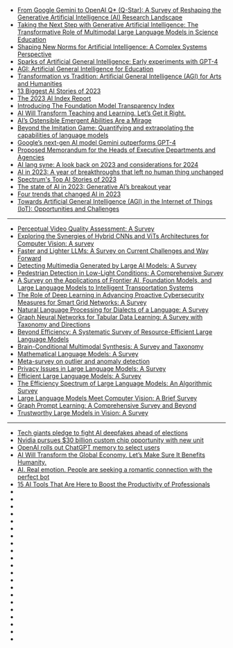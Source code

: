 - [From Google Gemini to OpenAI Q* (Q-Star): A Survey of Reshaping the Generative Artificial Intelligence (AI) Research Landscape](https://arxiv.org/pdf/2312.10868.pdf)
- [Taking the Next Step with Generative Artificial Intelligence: The Transformative Role of Multimodal Large Language Models in Science Education](https://arxiv.org/pdf/2401.00832.pdf)
- [Shaping New Norms for Artificial Intelligence: A Complex Systems Perspective](https://arxiv.org/pdf/2307.08564.pdf)          
- [Sparks of Artificial General Intelligence: Early experiments with GPT-4](https://arxiv.org/pdf/2303.12712.pdf)
- [AGI: Artificial General Intelligence for Education](https://arxiv.org/pdf/2304.12479.pdf)
- [Transformation vs Tradition: Artificial General Intelligence (AGI) for Arts and Humanities](https://arxiv.org/pdf/2310.19626.pdf)
- [13 Biggest AI Stories of 2023](https://hai.stanford.edu/news/13-biggest-ai-stories-2023)
- [The 2023 AI Index Report](https://aiindex.stanford.edu/report/)
- [Introducing The Foundation Model Transparency Index](https://hai.stanford.edu/news/introducing-foundation-model-transparency-index)
- [AI Will Transform Teaching and Learning. Let’s Get it Right.](https://hai.stanford.edu/news/ai-will-transform-teaching-and-learning-lets-get-it-right)
- [AI’s Ostensible Emergent Abilities Are a Mirage](https://hai.stanford.edu/news/ais-ostensible-emergent-abilities-are-mirage)
- [Beyond the Imitation Game: Quantifying and extrapolating the capabilities of language models](https://arxiv.org/pdf/2206.04615.pdf)
- [Google’s next-gen AI model Gemini outperforms GPT-4](https://www.artificialintelligence-news.com/2023/12/06/google-next-gen-ai-model-gemini-outperforms-gpt-4/)
- [Proposed Memorandum for the Heads of Executive Departments and Agencies](https://www.whitehouse.gov/wp-content/uploads/2023/11/AI-in-Government-Memo-draft-for-public-review.pdf)
- [AI lang syne: A look back on 2023 and considerations for 2024](https://iapp.org/news/a/ai-lang-syne-a-look-back-on-2023-and-considerations-for-2024/#:~:text=On%2030%20Oct.%202023%2C%20U.S.,and%20requirements%20to%20mitigate%20risks.)
- [AI in 2023: A year of breakthroughs that left no human thing unchanged](https://www.zdnet.com/article/ai-in-2023-a-year-of-breakthroughs-that-left-no-human-thing-unchanged/)
- [Spectrum's Top AI Stories of 2023](https://spectrum.ieee.org/ai-news-2023)
- [The state of AI in 2023: Generative AI’s breakout year](https://www.mckinsey.com/capabilities/quantumblack/our-insights/the-state-of-ai-in-2023-generative-ais-breakout-year)
- [Four trends that changed AI in 2023](https://www.technologyreview.com/2023/12/19/1085696/four-trends-that-changed-ai-in-2023/)
- [Towards Artificial General Intelligence (AGI) in the Internet of Things (IoT): Opportunities and Challenges](https://arxiv.org/pdf/2309.07438.pdf)

-----------------------
- [Perceptual Video Quality Assessment: A Survey](https://arxiv.org/abs/2402.03413)
- [Exploring the Synergies of Hybrid CNNs and ViTs Architectures for Computer Vision: A survey](https://arxiv.org/pdf/2402.02941.pdf)
- [Faster and Lighter LLMs: A Survey on Current Challenges and Way Forward](https://arxiv.org/pdf/2402.01799.pdf)
- [Detecting Multimedia Generated by Large AI Models: A Survey](https://arxiv.org/pdf/2402.00045.pdf)
- [Pedestrian Detection in Low-Light Conditions: A Comprehensive Survey](https://arxiv.org/pdf/2401.07801.pdf)
- [A Survey on the Applications of Frontier AI, Foundation Models, and Large Language Models to Intelligent Transportation Systems](https://arxiv.org/pdf/2401.06831.pdf)
- [The Role of Deep Learning in Advancing Proactive Cybersecurity Measures for Smart Grid Networks: A Survey](https://arxiv.org/pdf/2401.05896.pdf)
- [Natural Language Processing for Dialects of a Language: A Survey](https://arxiv.org/pdf/2401.05632.pdf)
- [Graph Neural Networks for Tabular Data Learning: A Survey with Taxonomy and Directions](https://arxiv.org/pdf/2401.02143.pdf)
- [Beyond Efficiency: A Systematic Survey of Resource-Efficient Large Language Models](https://arxiv.org/pdf/2401.00625.pdf)
- [Brain-Conditional Multimodal Synthesis: A Survey and Taxonomy](https://arxiv.org/pdf/2401.00430.pdf)
- [Mathematical Language Models: A Survey](https://arxiv.org/pdf/2312.07622.pdf)
- [Meta-survey on outlier and anomaly detection](https://arxiv.org/pdf/2312.07101.pdf)
- [Privacy Issues in Large Language Models: A Survey](https://arxiv.org/pdf/2312.06717.pdf)
- [Efficient Large Language Models: A Survey](https://arxiv.org/pdf/2312.03863.pdf)
- [The Efficiency Spectrum of Large Language Models: An Algorithmic Survey](https://arxiv.org/pdf/2312.00678.pdf)
- [Large Language Models Meet Computer Vision: A Brief Survey](https://arxiv.org/pdf/2311.16673.pdf)
- [Graph Prompt Learning: A Comprehensive Survey and Beyond](https://arxiv.org/pdf/2311.16534.pdf)
- [Trustworthy Large Models in Vision: A Survey](https://arxiv.org/pdf/2311.09680.pdf)

--------------
- [Tech giants pledge to fight AI deepfakes ahead of elections](https://cur.at/ayBpmAQ?m=web)
- [Nvidia pursues $30 billion custom chip opportunity with new unit](https://cur.at/7hHSCKc?m=web)
- [OpenAI rolls out ChatGPT memory to select users](https://cur.at/tP6wxGi?m=web)
- [AI Will Transform the Global Economy. Let’s Make Sure It Benefits Humanity.](https://cur.at/F2eVJME?m=web)
- [AI. Real emotion. People are seeking a romantic connection with the perfect bot](https://cur.at/zekLptK?m=web)
- [15 AI Tools That Are Here to Boost the Productivity of Professionals](https://cur.at/HsQnYC7?m=web)
- []()
- []()
- []()
- []()
- []()
- []()
- []()
- []()
- []()
- []()
- []()
- []()
- []()
- []()
- []()
- []()
- []()
- []()
- []()
- []()
- []()
